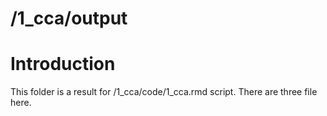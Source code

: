 # /1_cca/output
# Introduction
This folder is a result for /1_cca/code/1_cca.rmd script. There are three file here.